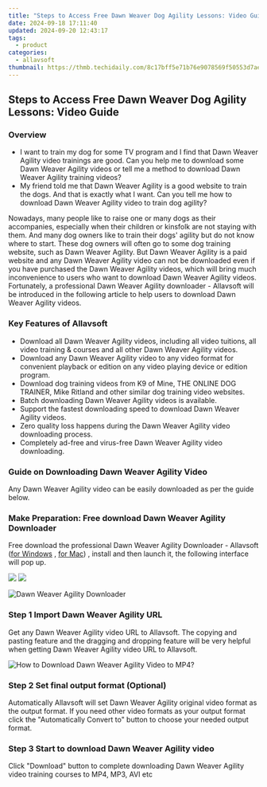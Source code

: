 ```yaml
---
title: "Steps to Access Free Dawn Weaver Dog Agility Lessons: Video Guide"
date: 2024-09-18 17:11:40
updated: 2024-09-20 12:43:17
tags:
  - product
categories:
  - allavsoft
thumbnail: https://thmb.techidaily.com/8c17bff5e71b76e9078569f50553d7aee9842859c375aac80dbab691c4377bde.jpg
---
```


## Steps to Access Free Dawn Weaver Dog Agility Lessons: Video Guide

### Overview

* I want to train my dog for some TV program and I find that Dawn Weaver Agility video trainings are good. Can you help me to download some Dawn Weaver Agility videos or tell me a method to download Dawn Weaver Agility training videos?
* My friend told me that Dawn Weaver Agility is a good website to train the dogs. And that is exactly what I want. Can you tell me how to download Dawn Weaver Agility video to train dog agility?

Nowadays, many people like to raise one or many dogs as their accompanies, especially when their children or kinsfolk are not staying with them. And many dog owners like to train their dogs' agility but do not know where to start. These dog owners will often go to some dog training website, such as Dawn Weaver Agility. But Dawn Weaver Agility is a paid website and any Dawn Weaver Agility video can not be downloaded even if you have purchased the Dawn Weaver Agility videos, which will bring much inconvenience to users who want to download Dawn Weaver Agility videos. Fortunately, a professional Dawn Weaver Agility downloader - Allavsoft will be introduced in the following article to help users to download Dawn Weaver Agility videos.

### Key Features of Allavsoft

* Download all Dawn Weaver Agility videos, including all video tuitions, all video training & courses and all other Dawn Weaver Agility videos.
* Download any Dawn Weaver Agility video to any video format for convenient playback or edition on any video playing device or edition program.
* Download dog training videos from K9 of Mine, THE ONLINE DOG TRAINER, Mike Ritland and other similar dog training video websites.
* Batch downloading Dawn Weaver Agility videos is available.
* Support the fastest downloading speed to download Dawn Weaver Agility videos.
* Zero quality loss happens during the Dawn Weaver Agility video downloading process.
* Completely ad-free and virus-free Dawn Weaver Agility video downloading.

### Guide on Downloading Dawn Weaver Agility Video

Any Dawn Weaver Agility video can be easily downloaded as per the guide below.

### Make Preparation: Free download Dawn Weaver Agility Downloader

Free download the professional Dawn Weaver Agility Downloader - Allavsoft ([for Windows](https://tools.techidaily.com/allavsoft/products/) , [for Mac](https://tools.techidaily.com/allavsoft/products/)) , install and then launch it, the following interface will pop up.

[![](https://www.allavsoft.com/how-to/../images/how-to/free-download-win.jpg)](https://tools.techidaily.com/allavsoft/products/) [![](https://www.allavsoft.com/how-to/../images/how-to/free-download-mac.jpg)](https://tools.techidaily.com/allavsoft/products/)

![Dawn Weaver Agility Downloader](https://www.allavsoft.com/how-to/../images/allavsoft/screen-shot-600.jpg)

### Step 1 Import Dawn Weaver Agility URL

Get any Dawn Weaver Agility video URL to Allavsoft. The copying and pasting feature and the dragging and dropping feature will be very helpful when getting Dawn Weaver Agility video URL to Allavsoft.

![How to Download Dawn Weaver Agility Video to MP4?](https://www.allavsoft.com/how-to/../images/how-to/download-rtmp-video/download-rtmp-video.jpg)

### Step 2 Set final output format (Optional)

Automatically Allavsoft will set Dawn Weaver Agility original video format as the output format. If you need other video formats as your output format click the "Automatically Convert to" button to choose your needed output format.

### Step 3 Start to download Dawn Weaver Agility video

Click "Download" button to complete downloading Dawn Weaver Agility video training courses to MP4, MP3, AVI etc

<ins class="adsbygoogle"
     style="display:block"
     data-ad-format="autorelaxed"
     data-ad-client="ca-pub-7571918770474297"
     data-ad-slot="1223367746"></ins>



<ins class="adsbygoogle"
     style="display:block"
     data-ad-client="ca-pub-7571918770474297"
     data-ad-slot="8358498916"
     data-ad-format="auto"
     data-full-width-responsive="true"></ins>

